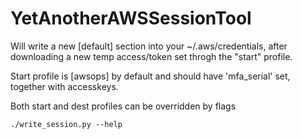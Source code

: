 YetAnotherAWSSessionTool
========================

Will write a new [default] section into your ~/.aws/credentials,
after downloading a new temp access/token set throgh the "start" profile.

Start profile is [awsops] by default and should have 'mfa_serial' set,
together with accesskeys.

Both start and dest profiles can be overridden by flags

    ./write_session.py --help

